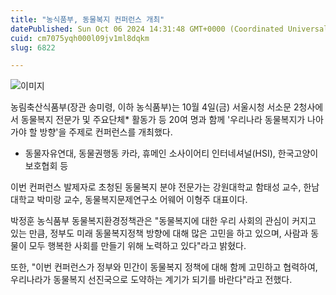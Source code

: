 ```yaml
---
title: "농식품부, 동물복지 컨퍼런스 개최"
datePublished: Sun Oct 06 2024 14:31:48 GMT+0000 (Coordinated Universal Time)
cuid: cm7075yqh000l09jv1ml8dqkm
slug: 6822

---
```



![이미지](https://cdn.hashnode.com/res/hashnode/image/upload/v1739261120469/fbf5d8d6-d7d0-450e-8351-775cc1ab68a7.png)

농림축산식품부(장관 송미령, 이하 농식품부)는 10월 4일(금) 서울시청 서소문 2청사에서 동물복지 전문가 및 주요단체* 활동가 등 20여 명과 함께 '우리나라 동물복지가 나아가야 할 방향'을 주제로 컨퍼런스를 개최했다.

* 동물자유연대, 동물권행동 카라, 휴메인 소사이어티 인터네셔널(HSI), 한국고양이보호협회 등

이번 컨퍼런스 발제자로 초청된 동물복지 분야 전문가는 강원대학교 함태성 교수, 한남대학교 박미랑 교수, 동물복지문제연구소 어웨어 이형주 대표이다.

박정훈 농식품부 동물복지환경정책관은 "동물복지에 대한 우리 사회의 관심이 커지고 있는 만큼, 정부도 미래 동물복지정책 방향에 대해 많은 고민을 하고 있으며, 사람과 동물이 모두 행복한 사회를 만들기 위해 노력하고 있다"라고 밝혔다.

또한, "이번 컨퍼런스가 정부와 민간이 동물복지 정책에 대해 함께 고민하고 협력하여, 우리나라가 동물복지 선진국으로 도약하는 계기가 되기를 바란다"라고 전했다.